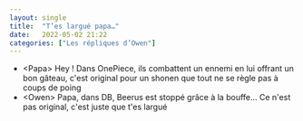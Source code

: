 ```yaml
---
layout: single
title:  "T’es largué papa…"
date:   2022-05-02 21:22
categories: ["Les répliques d’Owen"]
---
```


-   \<Papa\> Hey ! Dans OnePiece, ils combattent un ennemi en lui offrant un bon gâteau, c'est original pour un shonen que tout ne se règle pas à coups de poing
-   \<Owen\> Papa, dans DB, Beerus est stoppé grâce à la bouffe... Ce n'est pas original, c'est juste que t'es largué
